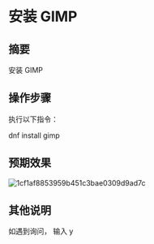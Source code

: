# 安装 GIMP

## 摘要

安装 GIMP

## 操作步骤

执行以下指令：

dnf install gimp

## 预期效果

![1cf1af8853959b451c3bae0309d9ad7c](https://github.com/microseyuyu/RISCV-testcase/blob/master/GIMP/img/1cf1af8853959b451c3bae0309d9ad7c.png)

## 其他说明

如遇到询问， 输入 y
